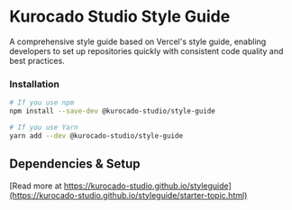 # Kurocado Studio Style Guide

A comprehensive style guide based on Vercel's style guide, enabling developers to set up
repositories quickly with consistent code quality and best practices.

### Installation

```bash
# If you use npm
npm install --save-dev @kurocado-studio/style-guide

# If you use Yarn
yarn add --dev @kurocado-studio/style-guide
```

## Dependencies & Setup

[Read more at https://kurocado-studio.github.io/styleguide](https://kurocado-studio.github.io/styleguide/starter-topic.html)
